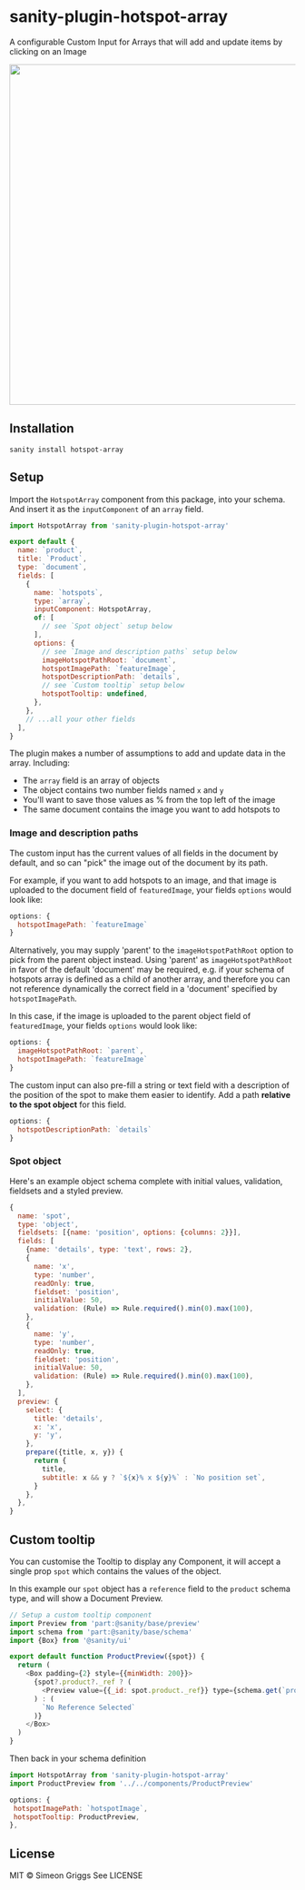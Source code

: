 # sanity-plugin-hotspot-array

A configurable Custom Input for Arrays that will add and update items by clicking on an Image

<img src="https://user-images.githubusercontent.com/209129/174171697-57319ebc-03a7-4d82-a73e-b6effcb0b3ba.gif" width="600" />

## Installation

```
sanity install hotspot-array
```

## Setup

Import the `HotspotArray` component from this package, into your schema. And insert it as the `inputComponent` of an `array` field.

```js
import HotspotArray from 'sanity-plugin-hotspot-array'

export default {
  name: `product`,
  title: `Product`,
  type: `document`,
  fields: [
    {
      name: `hotspots`,
      type: `array`,
      inputComponent: HotspotArray,
      of: [
        // see `Spot object` setup below
      ],
      options: {
        // see `Image and description paths` setup below
        imageHotspotPathRoot: `document`,
        hotspotImagePath: `featureImage`,
        hotspotDescriptionPath: `details`,
        // see `Custom tooltip` setup below
        hotspotTooltip: undefined,
      },
    },
    // ...all your other fields
  ],
}
```

The plugin makes a number of assumptions to add and update data in the array. Including:

- The `array` field is an array of objects
- The object contains two number fields named `x` and `y`
- You'll want to save those values as % from the top left of the image
- The same document contains the image you want to add hotspots to

### Image and description paths

The custom input has the current values of all fields in the document by default, and so can "pick" the image out of the document by its path.

For example, if you want to add hotspots to an image, and that image is uploaded to the document field of `featuredImage`, your fields `options` would look like:

```js
options: {
  hotspotImagePath: `featureImage`
}
```

Alternatively, you may supply 'parent' to the `imageHotspotPathRoot` option to pick from the parent object instead. Using 'parent' as `imageHotspotPathRoot` in favor of the default 'document' may be required, e.g. if your schema of hotspots array is defined as a child of another array, and therefore you can not reference dynamically the correct field in a 'document' specified by `hotspotImagePath`.

In this case, if the image is uploaded to the parent object field of `featuredImage`, your fields `options` would look like:

```js
options: {
  imageHotspotPathRoot: `parent`,
  hotspotImagePath: `featureImage`
}
```

The custom input can also pre-fill a string or text field with a description of the position of the spot to make them easier to identify. Add a path **relative to the spot object** for this field.

```js
options: {
  hotspotDescriptionPath: `details`
}
```

### Spot object

Here's an example object schema complete with initial values, validation, fieldsets and a styled preview.

```js
{
  name: 'spot',
  type: 'object',
  fieldsets: [{name: 'position', options: {columns: 2}}],
  fields: [
    {name: 'details', type: 'text', rows: 2},
    {
      name: 'x',
      type: 'number',
      readOnly: true,
      fieldset: 'position',
      initialValue: 50,
      validation: (Rule) => Rule.required().min(0).max(100),
    },
    {
      name: 'y',
      type: 'number',
      readOnly: true,
      fieldset: 'position',
      initialValue: 50,
      validation: (Rule) => Rule.required().min(0).max(100),
    },
  ],
  preview: {
    select: {
      title: 'details',
      x: 'x',
      y: 'y',
    },
    prepare({title, x, y}) {
      return {
        title,
        subtitle: x && y ? `${x}% x ${y}%` : `No position set`,
      }
    },
  },
}
```

## Custom tooltip

You can customise the Tooltip to display any Component, it will accept a single prop `spot` which contains the values of the object.

In this example our `spot` object has a `reference` field to the `product` schema type, and will show a Document Preview.

```js
// Setup a custom tooltip component
import Preview from 'part:@sanity/base/preview'
import schema from 'part:@sanity/base/schema'
import {Box} from '@sanity/ui'

export default function ProductPreview({spot}) {
  return (
    <Box padding={2} style={{minWidth: 200}}>
      {spot?.product?._ref ? (
        <Preview value={{_id: spot.product._ref}} type={schema.get(`product`)} />
      ) : (
        `No Reference Selected`
      )}
    </Box>
  )
}
```

Then back in your schema definition

```js
import HotspotArray from 'sanity-plugin-hotspot-array'
import ProductPreview from '../../components/ProductPreview'

options: {
 hotspotImagePath: `hotspotImage`,
 hotspotTooltip: ProductPreview,
},
```

## License

MIT © Simeon Griggs
See LICENSE
